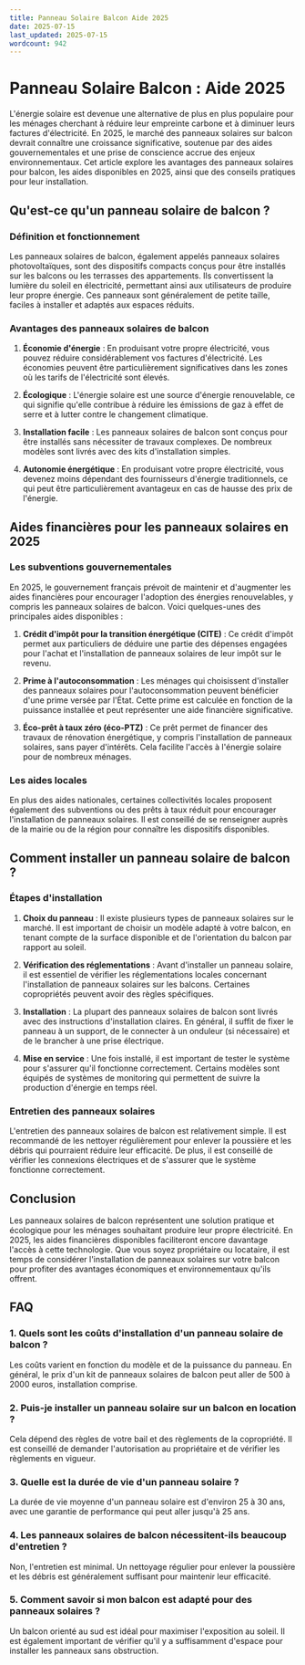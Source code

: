 ```yaml
---
title: Panneau Solaire Balcon Aide 2025
date: 2025-07-15
last_updated: 2025-07-15
wordcount: 942
---
```


# Panneau Solaire Balcon : Aide 2025

L'énergie solaire est devenue une alternative de plus en plus populaire pour les ménages cherchant à réduire leur empreinte carbone et à diminuer leurs factures d'électricité. En 2025, le marché des panneaux solaires sur balcon devrait connaître une croissance significative, soutenue par des aides gouvernementales et une prise de conscience accrue des enjeux environnementaux. Cet article explore les avantages des panneaux solaires pour balcon, les aides disponibles en 2025, ainsi que des conseils pratiques pour leur installation.

## Qu'est-ce qu'un panneau solaire de balcon ?

### Définition et fonctionnement

Les panneaux solaires de balcon, également appelés panneaux solaires photovoltaïques, sont des dispositifs compacts conçus pour être installés sur les balcons ou les terrasses des appartements. Ils convertissent la lumière du soleil en électricité, permettant ainsi aux utilisateurs de produire leur propre énergie. Ces panneaux sont généralement de petite taille, faciles à installer et adaptés aux espaces réduits.

### Avantages des panneaux solaires de balcon

1. **Économie d'énergie** : En produisant votre propre électricité, vous pouvez réduire considérablement vos factures d'électricité. Les économies peuvent être particulièrement significatives dans les zones où les tarifs de l'électricité sont élevés.

2. **Écologique** : L'énergie solaire est une source d'énergie renouvelable, ce qui signifie qu'elle contribue à réduire les émissions de gaz à effet de serre et à lutter contre le changement climatique.

3. **Installation facile** : Les panneaux solaires de balcon sont conçus pour être installés sans nécessiter de travaux complexes. De nombreux modèles sont livrés avec des kits d'installation simples.

4. **Autonomie énergétique** : En produisant votre propre électricité, vous devenez moins dépendant des fournisseurs d'énergie traditionnels, ce qui peut être particulièrement avantageux en cas de hausse des prix de l'énergie.

## Aides financières pour les panneaux solaires en 2025

### Les subventions gouvernementales

En 2025, le gouvernement français prévoit de maintenir et d'augmenter les aides financières pour encourager l'adoption des énergies renouvelables, y compris les panneaux solaires de balcon. Voici quelques-unes des principales aides disponibles :

1. **Crédit d'impôt pour la transition énergétique (CITE)** : Ce crédit d'impôt permet aux particuliers de déduire une partie des dépenses engagées pour l'achat et l'installation de panneaux solaires de leur impôt sur le revenu.

2. **Prime à l'autoconsommation** : Les ménages qui choisissent d'installer des panneaux solaires pour l'autoconsommation peuvent bénéficier d'une prime versée par l'État. Cette prime est calculée en fonction de la puissance installée et peut représenter une aide financière significative.

3. **Éco-prêt à taux zéro (éco-PTZ)** : Ce prêt permet de financer des travaux de rénovation énergétique, y compris l'installation de panneaux solaires, sans payer d'intérêts. Cela facilite l'accès à l'énergie solaire pour de nombreux ménages.

### Les aides locales

En plus des aides nationales, certaines collectivités locales proposent également des subventions ou des prêts à taux réduit pour encourager l'installation de panneaux solaires. Il est conseillé de se renseigner auprès de la mairie ou de la région pour connaître les dispositifs disponibles.

## Comment installer un panneau solaire de balcon ?

### Étapes d'installation

1. **Choix du panneau** : Il existe plusieurs types de panneaux solaires sur le marché. Il est important de choisir un modèle adapté à votre balcon, en tenant compte de la surface disponible et de l'orientation du balcon par rapport au soleil.

2. **Vérification des réglementations** : Avant d'installer un panneau solaire, il est essentiel de vérifier les réglementations locales concernant l'installation de panneaux solaires sur les balcons. Certaines copropriétés peuvent avoir des règles spécifiques.

3. **Installation** : La plupart des panneaux solaires de balcon sont livrés avec des instructions d'installation claires. En général, il suffit de fixer le panneau à un support, de le connecter à un onduleur (si nécessaire) et de le brancher à une prise électrique.

4. **Mise en service** : Une fois installé, il est important de tester le système pour s'assurer qu'il fonctionne correctement. Certains modèles sont équipés de systèmes de monitoring qui permettent de suivre la production d'énergie en temps réel.

### Entretien des panneaux solaires

L'entretien des panneaux solaires de balcon est relativement simple. Il est recommandé de les nettoyer régulièrement pour enlever la poussière et les débris qui pourraient réduire leur efficacité. De plus, il est conseillé de vérifier les connexions électriques et de s'assurer que le système fonctionne correctement.

## Conclusion

Les panneaux solaires de balcon représentent une solution pratique et écologique pour les ménages souhaitant produire leur propre électricité. En 2025, les aides financières disponibles faciliteront encore davantage l'accès à cette technologie. Que vous soyez propriétaire ou locataire, il est temps de considérer l'installation de panneaux solaires sur votre balcon pour profiter des avantages économiques et environnementaux qu'ils offrent.

## FAQ

### 1. Quels sont les coûts d'installation d'un panneau solaire de balcon ?

Les coûts varient en fonction du modèle et de la puissance du panneau. En général, le prix d'un kit de panneaux solaires de balcon peut aller de 500 à 2000 euros, installation comprise.

### 2. Puis-je installer un panneau solaire sur un balcon en location ?

Cela dépend des règles de votre bail et des règlements de la copropriété. Il est conseillé de demander l'autorisation au propriétaire et de vérifier les règlements en vigueur.

### 3. Quelle est la durée de vie d'un panneau solaire ?

La durée de vie moyenne d'un panneau solaire est d'environ 25 à 30 ans, avec une garantie de performance qui peut aller jusqu'à 25 ans.

### 4. Les panneaux solaires de balcon nécessitent-ils beaucoup d'entretien ?

Non, l'entretien est minimal. Un nettoyage régulier pour enlever la poussière et les débris est généralement suffisant pour maintenir leur efficacité.

### 5. Comment savoir si mon balcon est adapté pour des panneaux solaires ?

Un balcon orienté au sud est idéal pour maximiser l'exposition au soleil. Il est également important de vérifier qu'il y a suffisamment d'espace pour installer les panneaux sans obstruction.